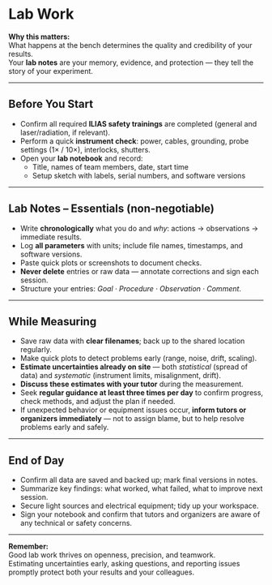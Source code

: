 # Lab Work

**Why this matters:**  
What happens at the bench determines the quality and credibility of your results.  
Your **lab notes** are your memory, evidence, and protection — they tell the story of your experiment.

---

## Before You Start
- Confirm all required **ILIAS safety trainings** are completed (general and laser/radiation, if relevant).  
- Perform a quick **instrument check**: power, cables, grounding, probe settings (1× / 10×), interlocks, shutters.  
- Open your **lab notebook** and record:
  - Title, names of team members, date, start time  
  - Setup sketch with labels, serial numbers, and software versions

---

## Lab Notes – Essentials (non-negotiable)
- Write **chronologically** what you do and *why*: actions → observations → immediate results.  
- Log **all parameters** with units; include file names, timestamps, and software versions.  
- Paste quick plots or screenshots to document checks.  
- **Never delete** entries or raw data — annotate corrections and sign each session.  
- Structure your entries: *Goal · Procedure · Observation · Comment*.

---

## While Measuring
- Save raw data with **clear filenames**; back up to the shared location regularly.  
- Make quick plots to detect problems early (range, noise, drift, scaling).  
- **Estimate uncertainties already on site** — both *statistical* (spread of data) and *systematic* (instrument limits, misalignment, drift).  
- **Discuss these estimates with your tutor** during the measurement.  
- Seek **regular guidance at least three times per day** to confirm progress, check methods, and adjust the plan if needed.  
- If unexpected behavior or equipment issues occur, **inform tutors or organizers immediately** — not to assign blame, but to help resolve problems early and safely.

---

## End of Day
- Confirm all data are saved and backed up; mark final versions in notes.  
- Summarize key findings: what worked, what failed, what to improve next session.  
- Secure light sources and electrical equipment; tidy up your workspace.  
- Sign your notebook and confirm that tutors and organizers are aware of any technical or safety concerns.

---

**Remember:**  
Good lab work thrives on openness, precision, and teamwork.  
Estimating uncertainties early, asking questions, and reporting issues promptly protect both your results and your colleagues.
